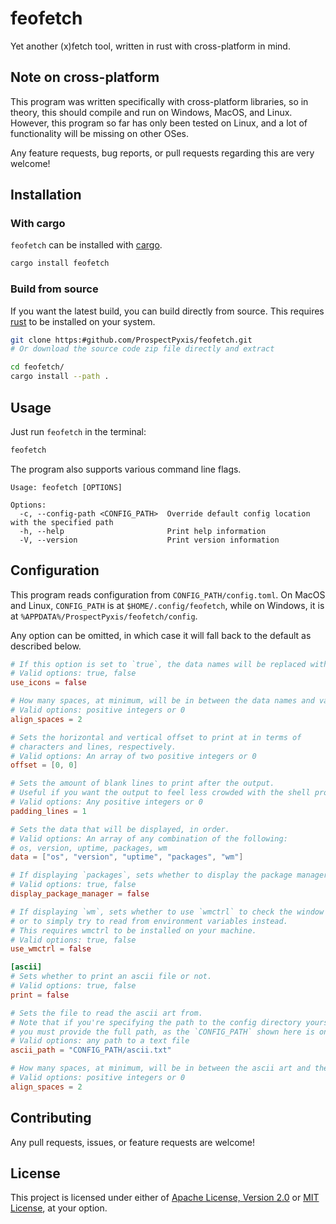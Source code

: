 # feofetch

Yet another (x)fetch tool, written in rust with cross-platform in mind.

## Note on cross-platform

This program was written specifically with cross-platform libraries, so in
theory, this should compile and run on Windows, MacOS, and Linux. However, this
program so far has only been tested on Linux, and a lot of functionality will be
missing on other OSes.

Any feature requests, bug reports, or pull requests regarding this are very
welcome!

## Installation

### With cargo

`feofetch` can be installed with
[cargo](https:#www.rust-lang.org/tools/install).

```sh
cargo install feofetch
```

### Build from source

If you want the latest build, you can build directly from source. This requires
[rust](https:#www.rust-lang.org/tools/install) to be installed on your system.

```sh
git clone https:#github.com/ProspectPyxis/feofetch.git
# Or download the source code zip file directly and extract

cd feofetch/
cargo install --path .
```

## Usage

Just run `feofetch` in the terminal:

```sh
feofetch
```

The program also supports various command line flags.

```
Usage: feofetch [OPTIONS]

Options:
  -c, --config-path <CONFIG_PATH>  Override default config location with the specified path
  -h, --help                       Print help information
  -V, --version                    Print version information
```

## Configuration

This program reads configuration from `CONFIG_PATH/config.toml`. On MacOS and
Linux, `CONFIG_PATH` is at `$HOME/.config/feofetch`, while on Windows, it is at
`%APPDATA%/ProspectPyxis/feofetch/config`.

Any option can be omitted, in which case it will fall back to the default as
described below.

```toml
# If this option is set to `true`, the data names will be replaced with a Nerd Font icon.
# Valid options: true, false
use_icons = false

# How many spaces, at minimum, will be in between the data names and values.
# Valid options: positive integers or 0
align_spaces = 2

# Sets the horizontal and vertical offset to print at in terms of
# characters and lines, respectively.
# Valid options: An array of two positive integers or 0
offset = [0, 0]

# Sets the amount of blank lines to print after the output.
# Useful if you want the output to feel less crowded with the shell prompt.
# Valid options: Any positive integers or 0
padding_lines = 1

# Sets the data that will be displayed, in order.
# Valid options: An array of any combination of the following:
# os, version, uptime, packages, wm
data = ["os", "version", "uptime", "packages", "wm"]

# If displaying `packages`, sets whether to display the package managers used.
# Valid options: true, false
display_package_manager = false

# If displaying `wm`, sets whether to use `wmctrl` to check the window manager,
# or to simply try to read from environment variables instead.
# This requires wmctrl to be installed on your machine.
# Valid options: true, false
use_wmctrl = false

[ascii]
# Sets whether to print an ascii file or not.
# Valid options: true, false
print = false

# Sets the file to read the ascii art from.
# Note that if you're specifying the path to the config directory yourself,
# you must provide the full path, as the `CONFIG_PATH` shown here is only a placeholder.
# Valid options: any path to a text file
ascii_path = "CONFIG_PATH/ascii.txt"

# How many spaces, at minimum, will be in between the ascii art and the data names.
# Valid options: positive integers or 0
align_spaces = 2
```

## Contributing

Any pull requests, issues, or feature requests are welcome!

## License

This project is licensed under either of
[Apache License, Version 2.0](LICENSE-APACHE.md) or
[MIT License](LICENSE-MIT.md), at your option.
